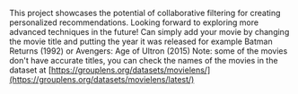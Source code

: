 This project showcases the potential of collaborative filtering for creating personalized recommendations. Looking forward to exploring more advanced techniques in the future!
Can simply add your movie by changing the movie title and putting the year it was released for example Batman Returns (1992) or Avengers: Age of Ultron (2015) 
Note:
some of the movies don't have accurate titles, you can check the names of the movies in the dataset at [https://grouplens.org/datasets/movielens/](https://grouplens.org/datasets/movielens/latest/)
